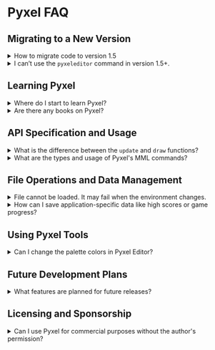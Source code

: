 # Pyxel FAQ

## Migrating to a New Version

<details>
<summary>How to migrate code to version 1.5</summary>

To make your code compatible with version 1.5, follow these steps:

- Rename the `caption` option in `init` to `title`
- Rename the `scale` option in `init` to `display_scale`
- Remove the `palette` option from `init` (you can modify the palette colors with the `colors` array after initialization)
- Remove the `fullscreen` option from `init` (you can toggle fullscreen mode using the `fullscreen` function after initialization)
- If an undefined key name error occurs, rename the key according to the [key definitions](https://github.com/kitao/pyxel/blob/main/python/pyxel/__init__.pyi)
- Change `get` and `set` in the `Image` and `Tilemap` classes to `pget` and `pset`, respectively
- Multiply the `u`, `v`, `w`, and `h` parameters of `bltm` by 8 (as `bltm` now operates in pixel units)
- Update the members and methods of the `Sound` and `Music` classes to their new names

</details>

<details>
<summary>I can’t use the <code>pyxeleditor</code> command in version 1.5+.</summary>

Starting from version 1.5, Pyxel's tools have been integrated into the `pyxel` command. To access the resource editor, use the following command: `pyxel edit [PYXEL_RESOURCE_FILE]`.

</details>

## Learning Pyxel

<details>
<summary>Where do I start to learn Pyxel?</summary>

It is recommended to try Pyxel's example code in the following order: 01, 05, 03, 04, 02.

</details>

<details>
<summary>Are there any books on Pyxel?</summary>

The official [book](https://gihyo.jp/book/2025/978-4-297-14657-3) is available in Japanese only.

</details>

## API Specification and Usage

<details>
<summary>What is the difference between the <code>update</code> and <code>draw</code> functions?</summary>

The `update` function is called every frame, but the `draw` function may be skipped if the processing time exceeds the allowable limit. This design in Pyxel reduces the impact of rendering load and OS interruptions, enabling smooth animation.

</details>

<details>
<summary>What are the types and usage of Pyxel's MML commands?</summary>

The following are the types of commands available for use with the `mml` method of the Sound class:

- `T`(1-900)<br>
  Specifies the tempo. The default is 100.<br>
  Note that there may be discrepancies in the specified tempo because it is converted using the formula `Sound.speed = 900/T`.<br>
  The tempo applies to the entire sound, and if specified multiple times, the last value will be used.
- `@`(0-3)<br>
  Specifies the tone. The default is 0.
- `O`(0-4)<br>
  Specifies the octave. The default is 2.
- `>`<br>
  Increases the octave by 1.
- `<`<br>
  Decreases the octave by 1.
- `Q`(1-8)<br>
  Specifies the quantization (length of the sound). At 8, there is no gap between notes; at 4, it is halved. The default is 7.
- `V`(0-7)<br>
  Specifies the volume. The default is 7.
- `X`(0-7)<br>
  Defines and specifies the volume envelope. This is an advanced command used instead of `V`.<br>
  For example, specifying `X2:345` switches to envelope 2 and changes the volume of each note to something like 34555... The unit of volume change is a sixteenth of a quarter note.<br>
  Specifying `X2` switches to envelope 2 and uses the volume envelope set for that number.
- `L`(1/2/4/8/16/32)<br>
  Specifies the length of notes and rests. `L8` is an eighth note. The default is 4.
- `CDEFGAB`<br>
  Plays the note for the specified pitch.<br>
  You can specify a length (1/2/4/8/16/32) after the note, like `F16`, to temporarily change the note's length.
- `R`<br>
  Plays a rest.<br>
  You can specify a length (1/2/4/8/16/32) after the rest, like `R8`, to temporarily change the rest's length.
- `#` or `+`<br>
  Written after a note, raises the pitch by a semitone.
- `-`<br>
  Written after a note, lowers the pitch by a semitone.
- `.`<br>
  Dotted note. Written after a note, extends its length by half.
- `~`<br>
  Written after a note, plays it with vibrato.
- `&`<br>
  Ties the next note if it has the same pitch, or slurs it if the pitch is different.

</details>

## File Operations and Data Management

<details>
<summary>File cannot be loaded. It may fail when the environment changes.</summary>

Make sure that the current directory is set as intended when loading files.<br>
When Pyxel's `init` function is called, the current directory is changed to the same location as the script file. After that, files can be specified using relative paths. However, loading may fail if you try to open a file before calling `init` or if the current directory is changed after calling `init`.

</details>

<details>
<summary>How can I save application-specific data like high scores or game progress?</summary>

Pass the developer name (`vendor_name`) and application name (`app_name`) to the `user_data_dir(vendor_name, app_name)` function. It will return the path to a directory suitable for data storage on the current platform. Use this directory to save and load your application's files.

</details>

## Using Pyxel Tools

<details>
<summary>Can I change the palette colors in Pyxel Editor?</summary>

By placing a Pyxel palette file (.pyxpal) in the same directory as the Pyxel resource file (.pyxres), you can match the palette colors used in Pyxel Editor to those in the resource file. For instructions on creating a Pyxel palette file, please refer to the README.

</details>

## Future Development Plans

<details>
<summary>What features are planned for future releases?</summary>

The following features and improvements are planned:

- Add a Pyxel app launcher
- Overhaul of sound functions and MML support
- Improve usability of Pyxel Editor
- Add Pyxel tutorials for children

</details>

## Licensing and Sponsorship

<details>
<summary>Can I use Pyxel for commercial purposes without the author's permission?</summary>

As long as you comply with the MIT License and clearly display the full text of the copyright and license in the source code or license file, you are free to sell or distribute it without the author’s permission. However, since Pyxel is developed by a single individual, it would be appreciated if you could contact the author or consider sponsoring their work if possible.

</details>
